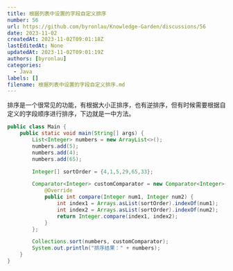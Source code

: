 ```yaml
---
title: 根据列表中设置的字段自定义排序
number: 56
url: https://github.com/byronlau/Knowledge-Garden/discussions/56
date: 2023-11-02
createdAt: 2023-11-02T09:01:18Z
lastEditedAt: None
updatedAt: 2023-11-02T09:01:19Z
authors: [byronlau]
categories: 
  - Java
labels: []
filename: 根据列表中设置的字段自定义排序.md
---
```


排序是一个很常见的功能，有根据大小正排序，也有逆排序，但有时候需要根据自定义的字段顺序进行排序，下边就是一中方法。
<!-- more -->
``` java 
public class Main {
    public static void main(String[] args) {
        List<Integer> numbers = new ArrayList<>();
        numbers.add(5);
        numbers.add(4);
        numbers.add(65);

        Integer[] sortOrder = {4,1,5,29,65,33};

        Comparator<Integer> customComparator = new Comparator<Integer>() {
            @Override
            public int compare(Integer num1, Integer num2) {
                int index1 = Arrays.asList(sortOrder).indexOf(num1);
                int index2 = Arrays.asList(sortOrder).indexOf(num2);
                return Integer.compare(index1, index2);
            }
        };

        Collections.sort(numbers, customComparator);
        System.out.println("排序结果：" + numbers);
    }
}
```
<script src="https://giscus.app/client.js"
    data-repo="byronlau/Knowledge-Garden"
    data-repo-id="R_kgDOKkfaDQ"
    data-mapping="number"
    data-term="56"
    data-reactions-enabled="1"
    data-emit-metadata="0"
    data-input-position="bottom"
    data-theme="light"
    data-lang="zh-CN"
    crossorigin="anonymous"
    async>
</script>
        
